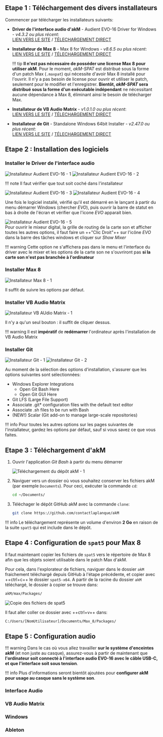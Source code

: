 ## Etape 1 : Téléchargement des divers installateurs

Commencer par télécharger les installateurs suivants:

- **Driver de l'interface audio d'akM** - Audient EVO-16 Driver for Windows - *v4.3.2 ou plus récent*:   
[LIEN VERS LE SITE](https://evo.audio/products/audio-interfaces/evo-16/downloads/) / [TÉLECHARGEMENT DIRECT](https://d9w4fhj63j193.cloudfront.net/2024/EVO%20Drivers/EVO-v4.3.20a.exe)
- **Installateur de Max 8** - Max 8 for Windows - *v8.6.5 ou plus récent*:  
[LIEN VERS LE SITE](https://cycling74.com/downloads) / [TÉLECHARGEMENT DIRECT](https://downloads.cdn.cycling74.com/max8/Max865_241008.zip)
  
    !!! tip
        **Il n'est pas nécessaire de posséder une license Max 8 pour utiliser akM**. Pour le moment, *akM-SPAT* est distribué sous la forme d'un patch Max (`.maxpat`) qui nécessite d'avoir Max 8 installé pour l'ouvrir. Il n'y a pas besoin de license pour ouvrir et utiliser le patch, seulement pour le modifier et l'enregistrer. **Bientôt, *akM-SPAT* sera distribué sous la forme d'un exécutable indépendant** ne nécessitant aucune dépendance à Max 8, éliminant ainsi le besoin de télécharger Max.

- **Installateur de VB Audio Matrix** - *v1.0.1.0 ou plus récent*:  
[LIEN VERS LE SITE](https://vb-audio.com/Matrix/) / [TÉLECHARGEMENT DIRECT](https://download.vb-audio.com/Download_Mixer/VBAudioMatrix_Setup_v1010.zip)
- **Installateur de Git** - Standalone Windows 64bit Installer - *v2.47.0 ou plus récent*:  
[LIEN VERS LE SITE](https://git-scm.com/downloads/win) / [TÉLECHARGEMENT DIRECT](https://github.com/git-for-windows/git/releases/download/v2.47.0.windows.1/Git-2.47.0-64-bit.exe)

## Etape 2 : Installation des logiciels

### Installer le Driver de l'interface audio

![Installateur Audient EVO-16 - 1](../../img/screenshot-evo-install-1.png)
![Installateur Audient EVO-16 - 2](../../img/screenshot-evo-install-2.png)

!!! note
    Il faut vérifier que tout soit coché dans l'installateur  

![Installateur Audient EVO-16 - 3](../../img/screenshot-evo-install-3.png) 
![Installateur Audient EVO-16 - 4](../../img/screenshot-evo-install-4.png)  

Une fois le logiciel installé, vérifié qu'il est démarré en le lançant à partir du menu démarrer Windows (chercher *EVO*), puis ouvrir la barre de statut en bas à droite de l'écran et vérifier que l'icone *EVO* apparait bien.

![Installateur Audient EVO-16 - 5](../../img/screenshot-evo-install-5.png)   
Pour ouvrir le mixeur digital, la grille de routing de la carte son et afficher toutes les autres options, il faut faire un ++"Clic Droit"++ sur l'icône *EVO* dans la barre des tâches windows et cliquer sur *Show Mixer*

!!! warning
    Cette option ne s'affichera pas dans le menu et l'interface du driver avec le mixer et les options de la carte son ne s'ouvriront pas **si la carte son n'est pas branchée à l'ordinateur**

### Installer Max 8

![Installateur Max 8 - 1](../../img/screenshot-max-install-1.png)  

Il suffit de suivre les options par défaut.

### Installer VB Audio Matrix

![Installateur VB AUdio Matrix - 1](../../img/screenshot-VBmatrix-install-1.png)  

Il n'y a qu'un seul bouton : il suffit de cliquer dessus.

!!! warning
    Il est **impératif** de **redémarrer** l'ordinateur après l'installation de VB Audio Matrix

### Installer Git

![Installateur Git - 1](../../img/screenshot-git-install-1.png)
![Installateur Git - 2](../../img/screenshot-git-install-2.png)  

Au moment de la sélection des options d'installation, s'assurer que les options suivantes sont sélectionnées:

- Windows Explorer Integrations
    - Open Git Bash Here
    - Open Git GUI Here
- Git LFS (Large File Support)
- Associate .git* configuration files with the default text editor
- Associate .sh files to be run with Bash
- (NEW!) Scalar (Git add-on to manage large-scale repositories)

!!! info
    Pour toutes les autres options sur les pages suivantes de l'installateur, gardez les options par défaut, sauf si vous savez ce que vous faites.

## Etape 3 : Téléchargement d'akM

1. Ouvrir l'application *Git Bash* à partir du menu démarrer

    ![Téléchargement du dépôt akM - 1](../../img/screenshot-akm-git-dl-1.png)  

2. Naviguer vers un dossier où vous souhaitez conserver les fichiers akM (par exemple `Documents`). Pour ceci, exécuter la commande `cd`:

    ```bash
    cd ~/Documents/
    ```

3. Téléchager le dépôt GitHub akM avec la commande `clone`:

    ```bash
    git clone https://github.com/contactlaplanque/akM
    ```

!!! info
    Le téléchargement représente un volume d'environ **2 Go** en raison de la suite `spat5` qui est include dans le dépôt.

## Etape 4 : Configuration de `spat5` pour Max 8

Il faut maintenant copier les fichiers de `spat5` vers le répertoire de Max 8 afin que les objets soient utilisable dans le patch Max d'akM.

Pour cela, dans l'explorateur de fichiers, naviguer dans le dossier `akM` fraichement téléchargé depuis GitHub à l'étape précédente, et copier avec ++ctrl+c++ le dossier `spat5-x64`. A partir de la racine du dossier `akM` téléchargé, le dossier à copier se trouve dans:

```bash
akM/max/Packages/
```

![Copie des fichiers de spat5](../../img/screenshot-install-spat5.png)  

Il faut aller coller ce dossier avec ++ctrl+v++ dans:

```bash
C:/Users/[NomUtilisateur]/Documents/Max_8/Packages/
```

## Etape 5 : Configuration audio

!!! warning
    Dans le cas où vous allez travailler **sur le système d'enceintes akM** (et non juste au casque), assurez-vous à partir de maintenant que **l'ordinateur soit connecté à l'interface audio EVO-16 avec le câble USB-C, et que l'interface soit sous tension**.

!!! info
    Plus d'informations seront bientôt ajoutées pour **configurer akM pour usage au casque sans le système son**.

### Interface Audio

### VB Audio Matrix

### Windows

### Ableton
